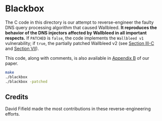 # Blackbox

The C code in this directory is our attempt to
reverse-engineer the faulty DNS query processing algorithm that caused Wallbleed.
**It reproduces the behavior of the DNS injectors affected by Wallbleed in all important respects.**
If `PATCHED` is `false`, the code implements the `Wallbleed v1` vulnerability;
if `true`, the partially patched Wallbleed v2 (see [Section III-C](https://gfw.report/publications/ndss25/en/#sec:3c-Incomplete-patch-wallbleed-v2) and [Section VII](https://gfw.report/publications/ndss25/en/#sec:7-monitoring-the-censors-patching-behavior)).

This code, along with comments, is also available in [Appendix B](https://gfw.report/publications/ndss25/en/#app:b-reverse-engineered-dns-parsing-and-injection-algorithm) of our paper.

```sh
make
./blackbox
./blackbox -patched
```

## Credits

David Fifield made the most contributions in these reverse-engineering efforts.
